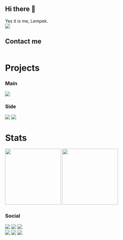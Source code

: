 ## Hi there 👋
 Yes it is me, Lempek. <br>
![](https://komarev.com/ghpvc/?username=LempekPL&color=69e621&style=flat-square)

## Contact me
<div>
 <a href="mailto:lempekofficial@gmail.com"><img src="https://img.shields.io/static/v1?label=gmail&message=lempekofficial%40gmail.com&color=D14836&style=for-the-badge&logo=gmail" alt=""></a>
<!--   <a href="https://twitter.com/LempekOfficial"><img src="https://img.shields.io/static/v1?label=twitter&message=%40LempekOfficial&color=1DA1F2&style=for-the-badge&logo=twitter" alt=""></a> -->
<!--   <a href="https://t.me/lempekpl"><img src="https://img.shields.io/static/v1?label=telegram&message=%40lempekpl&color=00B2FF&style=for-the-badge&logo=telegram" alt=""></a> -->
</div>

# Projects
### Main
[![](https://github-readme-stats.vercel.app/api/pin/?username=LempekPL&repo=BunDev&cache_seconds=7200&theme=merko&hide_border=true)](https://github.com/LempekPL/BunBun)

### Side
[![](https://github-readme-stats.vercel.app/api/pin/?username=LempekPL&repo=GoTicTacToe&cache_seconds=7200&theme=merko&hide_border=true)](https://github.com/LempekPL/GoTicTacToe)
[![](https://github-readme-stats.vercel.app/api/pin/?username=LempekPL&repo=GoRedirect&cache_seconds=7200&theme=merko&hide_border=true)](https://github.com/LempekPL/GoRedirect)

# Stats
<div>
  <img src="https://github-readme-stats.vercel.app/api?username=LempekPL&count_private=true&show_icons=true&theme=merko&hide_border=true" height="182">
  <img src="https://github-readme-stats.vercel.app/api/top-langs/?username=LempekPL&layout=compact&theme=merko&langs_count=10&hide_border=true" height="182">
</div>

### Social
<div>
   <a href="https://www.youtube.com/channel/UCL6-HSEiD28U5ddwL5l9fFA"><img src="https://img.shields.io/static/v1?label=youtube&message=Lempek&color=C4302B&style=for-the-badge&logo=youtube"></a>
   <a href="https://www.twitch.tv/lempekpl"><img src="https://img.shields.io/static/v1?label=twitch&message=LempekPL&color=6441A5&style=for-the-badge&logo=twitch"></a>
   <a href="https://discord.com/users/249253855613812736"><img src="https://img.shields.io/static/v1?label=discord&message=Lempek%237376&color=7289DA&style=for-the-badge&logo=discord"></a>
   <br>
   <a href="https://twitter.com/LEMPEKPL"><img src="https://img.shields.io/static/v1?label=twitter&message=%40LEMPEKPL&color=1DA1F2&style=for-the-badge&logo=twitter"></a>
   <a href="https://www.reddit.com/user/LempekPL"><img src="https://img.shields.io/static/v1?label=reddit&message=u%2FLempek&color=FF5700&style=for-the-badge&logo=reddit"></a>
   <a href="https://steamcommunity.com/id/LempekPL/"><img src="https://img.shields.io/static/v1?label=steam&message=Lempek&color=0B4A7C&style=for-the-badge&logo=steam"></a>
   <a href="https://t.me/lempekpl"><img src="https://img.shields.io/static/v1?label=telegram&message=%40lempekpl&color=00B2FF&style=for-the-badge&logo=telegram" alt=""></a>
   <!-- I wonder what is this :)
   <br>
   <a href="https://open.spotify.com/user/uzw52te8sueqlr05dfgxxbit9"><img src="https://img.shields.io/static/v1?label=Spotify&message=LempekPL&color=1DB954&style=for-the-badge&logo=spotify"></a>
   <a href="https://soundcloud.com/lempekpl"><img src="https://img.shields.io/static/v1?label=SoundCloud&message=Lempek&color=FF5000&style=for-the-badge&logo=soundcloud"></a>
   <br>
   <a href="https://www.furaffinity.net/user/lempek"><img src="https://img.shields.io/static/v1?label=FurAffinity&message=Lempek&color=orange&style=for-the-badge&logo=fur%20affinity"></a>
   <a href="https://furmap.net/profile/005d1633"><img src="https://img.shields.io/static/v1?label=FurMap&message=Lempek&color=FF5757&style=for-the-badge&logo=furry%20network">     </a>
-->
</div>
